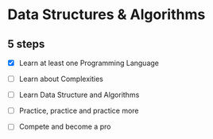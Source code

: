 # Data Structures & Algorithms

## 5 steps

- [x] Learn at least one Programming Language
- [ ] Learn about Complexities
- [ ] Learn Data Structure and Algorithms
- [ ] Practice, practice and practice more
- [ ] Compete and become a pro

